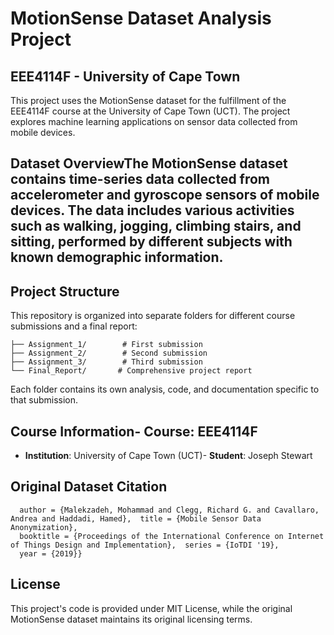 # MotionSense Dataset Analysis Project
## EEE4114F - University of Cape Town
This project uses the MotionSense dataset for the fulfillment of the EEE4114F course at the University of Cape Town (UCT). The project explores machine learning applications on sensor data collected from mobile devices.
## Dataset OverviewThe MotionSense dataset contains time-series data collected from accelerometer and gyroscope sensors of mobile devices. The data includes various activities such as walking, jogging, climbing stairs, and sitting, performed by different subjects with known demographic information.
## Project Structure
This repository is organized into separate folders for different course submissions and a final report:
```Joseph_Stewart_Project/
├── Assignment_1/        # First submission
├── Assignment_2/        # Second submission
├── Assignment_3/        # Third submission
└── Final_Report/       # Comprehensive project report
```
Each folder contains its own analysis, code, and documentation specific to that submission.
## Course Information- **Course**: EEE4114F
- **Institution**: University of Cape Town (UCT)- **Student**: Joseph Stewart
## Original Dataset Citation
```bibtex@inproceedings{Malekzadeh:2019:MSD:3302505.3310068,
  author = {Malekzadeh, Mohammad and Clegg, Richard G. and Cavallaro, Andrea and Haddadi, Hamed},  title = {Mobile Sensor Data Anonymization},
  booktitle = {Proceedings of the International Conference on Internet of Things Design and Implementation},  series = {IoTDI '19},
  year = {2019}}
```
## License
This project's code is provided under MIT License, while the original MotionSense dataset maintains its original licensing terms.




















